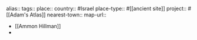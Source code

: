 alias::
tags::
place::
country:: #Israel 
place-type:: #[[ancient site]] 
project:: #[[Adam's Atlas]] 
nearest-town::
map-url::

- [[Ammon Hillman]]
-